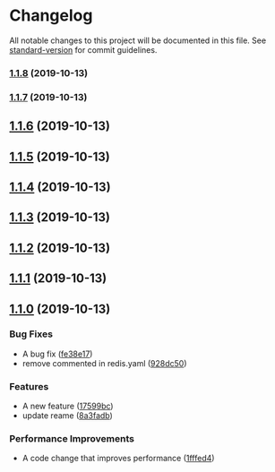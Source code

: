 # Changelog

All notable changes to this project will be documented in this file. See [standard-version](https://github.com/conventional-changelog/standard-version) for commit guidelines.

### [1.1.8](https://github.com/chaiwatmat/kube/compare/v1.1.7...v1.1.8) (2019-10-13)

### [1.1.7](https://github.com/chaiwatmat/kube/compare/v1.1.6...v1.1.7) (2019-10-13)

## [1.1.6](https://github.com/chaiwatmat/kube/compare/v1.1.5...v1.1.6) (2019-10-13)

## [1.1.5](https://github.com/chaiwatmat/kube/compare/v1.1.4...v1.1.5) (2019-10-13)

## [1.1.4](https://github.com/chaiwatmat/kube/compare/v1.1.3...v1.1.4) (2019-10-13)

## [1.1.3](https://github.com/chaiwatmat/kube/compare/v1.1.2...v1.1.3) (2019-10-13)

## [1.1.2](https://github.com/chaiwatmat/kube/compare/v1.1.1...v1.1.2) (2019-10-13)

## [1.1.1](https://github.com/chaiwatmat/kube/compare/v1.1.0...v1.1.1) (2019-10-13)

## [1.1.0](https://github.com/chaiwatmat/kube/compare/928dc505554abdebfe2efbb8003f79be4b61ca99...v1.1.0) (2019-10-13)

### Bug Fixes

- A bug fix ([fe38e17](https://github.com/chaiwatmat/kube/commit/fe38e178be4ed6455e4ad5243ed6d1d3afd8b231))
- remove commented in redis.yaml ([928dc50](https://github.com/chaiwatmat/kube/commit/928dc505554abdebfe2efbb8003f79be4b61ca99))

### Features

- A new feature ([17599bc](https://github.com/chaiwatmat/kube/commit/17599bc5b8d28c676fad154fece7ce5a417941f5))
- update reame ([8a3fadb](https://github.com/chaiwatmat/kube/commit/8a3fadb82b68c3b09c9bf66f32dc351407adfcdb))

### Performance Improvements

- A code change that improves performance ([1fffed4](https://github.com/chaiwatmat/kube/commit/1fffed4eccf99e2e5defac1d1ba76c29523347da))
